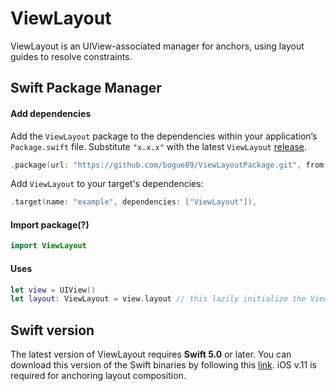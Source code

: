 # ViewLayout

ViewLayout is an UIView-associated manager for anchors, using layout guides to resolve constraints.

## Swift Package Manager

#### Add dependencies

Add the `ViewLayout` package to the dependencies within your application’s `Package.swift` file. Substitute `"x.x.x"` with the latest `ViewLayout` [release](https://github.com/bogue89/ViewLayoutPackage/releases).
```swift
.package(url: "https://github.com/bogue89/ViewLayoutPackage.git", from: "x.x.x")
```
Add `ViewLayout` to your target's dependencies:
```swift
.target(name: "example", dependencies: ["ViewLayout"]),
```
#### Import package(?)
```swift
import ViewLayout
```
#### Uses
```swift
let view = UIView()
let layout: ViewLayout = view.layout // this lazily initialize the ViewLayout manager for this view instance
```

## Swift version
The latest version of ViewLayout requires **Swift 5.0** or later. You can download this version of the Swift binaries by following this [link](https://swift.org/download/).
iOS v.11 is required for anchoring layout composition.
